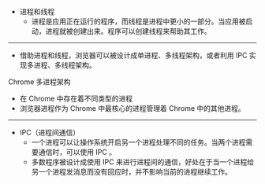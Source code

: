 <!--
 * @Author: lijy
-->
- 进程和线程
    - 进程是应用正在运行的程序，而线程是进程中更小的一部分。当应用被启动，进程就被创建出来。程序可以创建线程来帮助其工作。

----------------------------------------------

- 借助进程和线程，浏览器可以被设计成单进程、多线程架构，或者利用 IPC 实现多进程、多线程架构。

Chrome 多进程架构
- 在 Chrome 中存在着不同类型的进程
- 浏览器进程作为 Chrome 中最核心的进程管理着 Chrome 中的其他进程。

----------------------------------------

- IPC（进程间通信）
    - 一个进程可以让操作系统开启另一个进程处理不同的任务。当两个进程需要通信时，可以使用 IPC 。
    - 多数程序被设计成使用 IPC 来进行进程间的通信，好处在于当一个进程给另一个进程发消息而没有回应时，并不影响当前的进程继续工作。